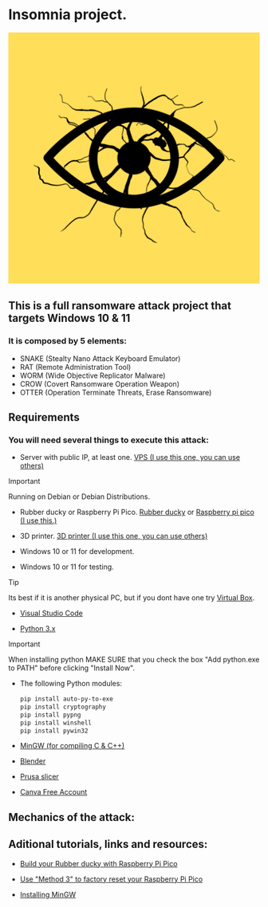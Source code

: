 # **Insomnia** project.
![](Miscellaneous/Images/png/Insomnia.png)

## This is a full ransomware attack project that targets Windows 10 & 11

### It is composed by 5 elements:

-   SNAKE (Stealty Nano Attack Keyboard Emulator)
-   RAT   (Remote Administration Tool)
-   WORM  (Wide Objective Replicator Malware)
-   CROW  (Covert Ransomware Operation Weapon)
-   OTTER (Operation Terminate Threats, Erase Ransomware)

## Requirements

### You will need several things to execute this attack:

-   Server with public IP, at least one. [VPS (I use this one, you can use others)](https://pq.hosting/en/) 
> [!IMPORTANT]
> Running on Debian or Debian Distributions.

-   Rubber ducky or Raspberry Pi Pico. [Rubber ducky](https://shop.hak5.org/products/usb-rubber-ducky) or [Raspberry pi pico (I use this.)](https://www.raspberrypi.com/products/raspberry-pi-pico/)  

-   3D printer. [3D printer (I use this one, you can use others)](https://store.creality.com/eu/products/ender-3-v3-ke-3d-printer)

-   Windows 10 or 11 for development.

-   Windows 10 or 11 for testing. 
> [!TIP]
> Its best if it is another physical PC, but if you dont have one try [Virtual Box](https://www.virtualbox.org/wiki/Downloads).

-   [Visual Studio Code](https://code.visualstudio.com/download) 

-   [Python 3.x](https://www.python.org/downloads/)

> [!IMPORTANT]
> When installing python MAKE SURE that you check the box "Add python.exe to PATH" before clicking "Install Now".

-   The following Python modules:
    ```
    pip install auto-py-to-exe
    pip install cryptography
    pip install pypng
    pip install winshell
    pip install pywin32

    ```

-   [MinGW (for compiling C & C++)](https://sourceforge.net/projects/mingw/)

-   [Blender](https://www.blender.org/download/)

-   [Prusa slicer](https://github.com/prusa3d/PrusaSlicer/releases)

-   [Canva Free Account](https://www.canva.com/en/signup/)

## Mechanics of the attack:

## Aditional tutorials, links and resources:

-   [Build your Rubber ducky with Raspberry Pi Pico ](https://www.youtube.com/watch?v=e_f9p-_JWZw)

-   [Use "Method 3" to factory reset your Raspberry Pi Pico ](https://electrocredible.com/how-to-reset-raspberry-pi-pico-w/)

-   [Installing MinGW](https://whitgit.whitworth.edu/tutorials/installing_mingw_64)


